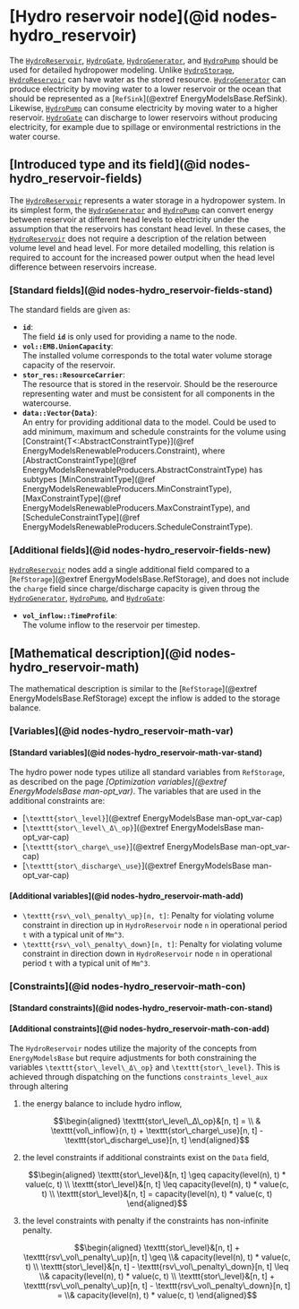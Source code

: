 # [Hydro reservoir node](@id nodes-hydro_reservoir)

The [`HydroReservoir`](@ref), [`HydroGate`](@ref), [`HydroGenerator`](@ref), and [`HydroPump`](@ref) should be used for detailed hydropower modeling.
Unlike [`HydroStorage`](@ref), [`HydroReservoir`](@ref) can have water as the stored resource.
[`HydroGenerator`](@ref) can produce electricity by moving water to a lower reservoir or the ocean that should be represented as a [`RefSink`](@extref EnergyModelsBase.RefSink).
Likewise, [`HydroPump`](@ref) can consume electricity by moving water to a higher reservoir.
[`HydroGate`](@ref) can discharge to lower reservoirs without producing electricity, for example due to spillage or environmental restrictions in the water course.

## [Introduced type and its field](@id nodes-hydro_reservoir-fields)
The [`HydroReservoir`](@ref) represents a water storage in a hydropower system. In its simplest form, the [`HydroGenerator`](@ref) and [`HydroPump`](@ref) can convert energy between reservoir at different head levels to electricity under the assumption that the reservoirs has constant head level. In these cases, the [`HydroReservoir`](@ref) does not require a description of the relation between volume level and head level. For more detailed modelling, this relation is required to account for the increased power output when the head level difference between reservoirs increase.

### [Standard fields](@id nodes-hydro_reservoir-fields-stand)
The standard fields are given as:

- **`id`**:\
  The field **`id`** is only used for providing a name to the node.
- **`vol::EMB.UnionCapacity`**:\
  The installed volume corresponds to the total water volume storage capacity of the reservoir.
- **`stor_res::ResourceCarrier`**:\
  The resource that is stored in the reservoir. Should be the reserource representing water and must be consistent for all components in the watercourse.
- **`data::Vector{Data}`**:\
  An entry for providing additional data to the model. Could be used to add minimum, maximum and schedule constraints for the volume using [Constraint{T<:AbstractConstraintType}](@ref EnergyModelsRenewableProducers.Constraint), where [AbstractConstraintType](@ref EnergyModelsRenewableProducers.AbstractConstraintType) has subtypes [MinConstraintType](@ref EnergyModelsRenewableProducers.MinConstraintType), [MaxConstraintType](@ref EnergyModelsRenewableProducers.MaxConstraintType), and [ScheduleConstraintType](@ref EnergyModelsRenewableProducers.ScheduleConstraintType).
    
### [Additional fields](@id nodes-hydro_reservoir-fields-new)

[`HydroReservoir`](@ref) nodes add a single additional field  compared to a [`RefStorage`](@extref EnergyModelsBase.RefStorage), and does not include the `charge` field since charge/discharge capacity is given throug the [`HydroGenerator`](@ref), [`HydroPump`](@ref), and [`HydroGate`](@ref):

- **`vol_inflow::TimeProfile`**:\
  The volume inflow to the reservoir per timestep.

## [Mathematical description](@id nodes-hydro_reservoir-math)

The mathematical description is similar to the [`RefStorage`](@extref EnergyModelsBase.RefStorage) except the inflow is added to the storage balance.

### [Variables](@id nodes-hydro_reservoir-math-var)

#### [Standard variables](@id nodes-hydro_reservoir-math-var-stand)
The hydro power node types utilize all standard variables from `RefStorage`, as described on the page *[Optimization variables](@extref EnergyModelsBase man-opt_var)*.
The variables that are used in the additional constraints are:

- [``\texttt{stor\_level}``](@extref EnergyModelsBase man-opt_var-cap)
- [``\texttt{stor\_level\_Δ\_op}``](@extref EnergyModelsBase man-opt_var-cap)
- [``\texttt{stor\_charge\_use}``](@extref EnergyModelsBase man-opt_var-cap)
- [``\texttt{stor\_discharge\_use}``](@extref EnergyModelsBase man-opt_var-cap)

#### [Additional variables](@id nodes-hydro_reservoir-math-add)
- ``\texttt{rsv\_vol\_penalty\_up}[n, t]``: Penalty for violating volume constraint in direction up in `HydroReservoir` node ``n`` in operational period ``t`` with a typical unit of ``Mm^3``.
- ``\texttt{rsv\_vol\_penalty\_down}[n, t]``: Penalty for violating volume constraint in direction down in `HydroReservoir` node ``n`` in operational period ``t`` with a typical unit of ``Mm^3``.

### [Constraints](@id nodes-hydro_reservoir-math-con)

#### [Standard constraints](@id nodes-hydro_reservoir-math-con-stand)

#### [Additional constraints](@id nodes-hydro_reservoir-math-con-add)
The `HydroReservoir` nodes utilize the majority of the concepts from `EnergyModelsBase` but require adjustments for both constraining the variables ``\texttt{stor\_level\_Δ\_op}`` and ``\texttt{stor\_level}``.
This is achieved through dispatching on the functions `constraints_level_aux` through altering

1. the energy balance to include hydro inflow,

   ```math
   \begin{aligned}
     \texttt{stor\_level\_Δ\_op}&[n, t] = \\ &
       \texttt{vol\_inflow}(n, t) + \texttt{stor\_charge\_use}[n, t] - \texttt{stor\_discharge\_use}[n, t]
   \end{aligned}
   ```

2. the level constraints if additional constraints exist on the `Data` field,

   ```math
   \begin{aligned}
     \texttt{stor\_level}&[n, t] \geq capacity(level(n), t) * value(c, t) \\
     \texttt{stor\_level}&[n, t] \leq capacity(level(n), t) * value(c, t) \\
     \texttt{stor\_level}&[n, t] = capacity(level(n), t) * value(c, t)
   \end{aligned}
   ```

3. the level constraints with penalty if the constraints has non-infinite penalty.

   ```math
   \begin{aligned}
     \texttt{stor\_level}&[n, t] + \texttt{rsv\_vol\_penalty\_up}[n, t] \geq \\&
       capacity(level(n), t) * value(c, t) \\
     \texttt{stor\_level}&[n, t] - \texttt{rsv\_vol\_penalty\_down}[n, t] \leq \\&
       capacity(level(n), t) * value(c, t) \\
     \texttt{stor\_level}&[n, t] + \texttt{rsv\_vol\_penalty\_up}[n, t] - \texttt{rsv\_vol\_penalty\_down}[n, t] = \\&
       capacity(level(n), t) * value(c, t)
   \end{aligned}
   ```
